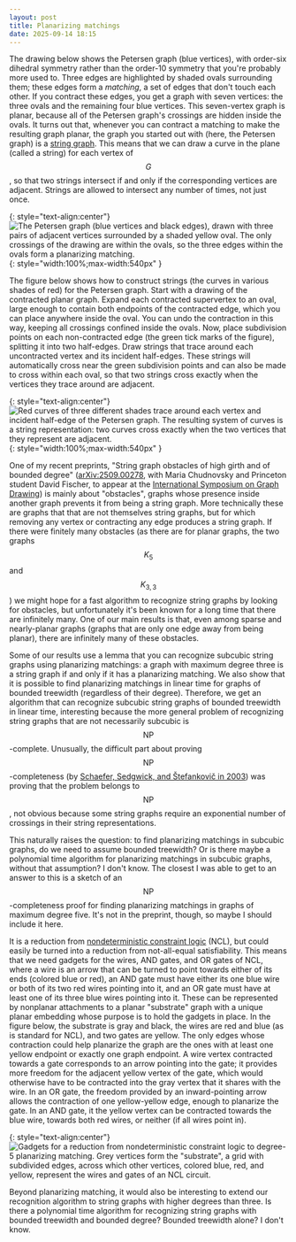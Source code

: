 ```yaml
---
layout: post
title: Planarizing matchings
date: 2025-09-14 18:15
---
```

The drawing below shows the Petersen graph (blue vertices), with order-six dihedral symmetry rather than the order-10 symmetry that you're probably more used to. Three edges are highlighted by shaded ovals surrounding them; these edges form a _matching_, a set of edges that don't touch each other. If you contract these edges, you get a graph with seven vertices: the three ovals and the remaining four blue vertices. This seven-vertex graph is planar, because all of the Petersen graph's crossings are hidden inside the ovals. It turns out that, whenever you can contract a matching to make the resulting graph planar, the graph you started out with (here, the Petersen graph) is a [string graph](https://en.wikipedia.org/wiki/String_graph). This means that we can draw a curve in the plane (called a string) for each vertex <span style="white-space:nowrap">of $$G$$,</span> so that two strings intersect if and only if the corresponding vertices are adjacent. Strings are allowed to intersect any number of times, not just once.

{: style="text-align:center"}
![The Petersen graph (blue vertices and black edges), drawn with three pairs of adjacent vertices surrounded by a shaded yellow oval. The only crossings of the drawing are within the ovals, so the three edges within the ovals form a planarizing matching.]({{site.baseurl}}/assets/2025/petersen-match-contract.svg){: style="width:100%;max-width:540px" }

The figure below shows how to construct strings (the curves in various shades of red) for the Petersen graph. Start with a drawing of the contracted planar graph. Expand each contracted supervertex to an oval, large enough to contain both endpoints of the contracted edge, which you can place anywhere inside the oval. You can undo the contraction in this way, keeping all crossings confined inside the ovals. Now, place subdivision points on each non-contracted edge (the green tick marks of the figure), splitting it into two half-edges. Draw strings that trace around each uncontracted vertex and its incident half-edges. These strings will automatically cross near the green subdivision points and can also be made to cross within each oval, so that two strings cross exactly when the vertices they trace around are adjacent.

{: style="text-align:center"}
![Red curves of three different shades trace around each vertex and incident half-edge of the Petersen graph. The resulting system of curves is a string representation: two curves cross exactly when the two vertices that they represent are adjacent.]({{site.baseurl}}/assets/2025/petersen-string.svg){: style="width:100%;max-width:540px" }

One of my recent preprints, "String graph obstacles of high girth and of bounded degree" ([arXiv:2509.00278](https://arxiv.org/abs/2509.00278), with Maria Chudnovsky and Princeton student David Fischer, to appear at the [International Symposium on Graph Drawing](https://graphdrawing.github.io/gd2025/)) is mainly about "obstacles", graphs whose presence inside another graph prevents it from being a string graph. More technically these are graphs that that are not themselves string graphs, but for which removing any vertex or contracting any edge produces a string graph. If there were finitely many obstacles (as there are for planar graphs, the two graphs $$K_5$$ <span style="white-space:nowrap">and $$K_{3,3}$$)</span> we might hope for a fast algorithm to recognize string graphs by looking for obstacles, but unfortunately it's been known for a long time that there are infinitely many. One of our main results is that, even among sparse and nearly-planar graphs (graphs that are only one edge away from being planar), there are infinitely many of these obstacles.

Some of our results use a lemma that you can recognize subcubic string graphs using planarizing matchings: a graph with maximum degree three is a string graph if and only if it has a planarizing matching. We also show that it is possible to find planarizing matchings in linear time for graphs of bounded treewidth (regardless of their degree). Therefore, we get an algorithm that can recognize subcubic string graphs of bounded treewidth in linear time, interesting because the more general problem of recognizing string graphs that are not necessarily subcubic is <span style="white-space:nowrap">$$\mathsf{NP}$$-complete.</span> Unusually, the difficult part about proving <span style="white-space:nowrap">$$\mathsf{NP}$$-completeness</span> (by [Schaefer, Sedgwick, and Štefankovič in 2003](https://doi.org/10.1016/S0022-0000%2803%2900045-X)) was proving that the problem belongs <span style="white-space:nowrap">to $$\mathsf{NP}$$,</span> not obvious because some string graphs require an exponential number of crossings in their string representations.

This naturally raises the question: to find planarizing matchings in subcubic graphs, do we need to assume bounded treewidth? Or is there maybe a polynomial time algorithm for planarizing matchings in subcubic graphs, without that assumption? I don't know. The closest I was able to get to an answer to this is a sketch of an <span style="white-space:nowrap">$$\mathsf{NP}$$-completeness</span> proof for finding planarizing matchings in graphs of maximum degree five. It's not in the preprint, though, so maybe I should include it here.

It is a reduction from [nondeterministic constraint logic](https://en.wikipedia.org/wiki/Nondeterministic_constraint_logic) (NCL), but could easily be turned into a reduction from not-all-equal satisfiability. This means that we need gadgets for the wires, AND gates, and OR gates of NCL, where a wire is an arrow that can be turned to point towards either of its ends (colored blue or red), an AND gate must have either its one blue wire or both of its two red wires pointing into it, and an OR gate must have at least one of its three blue wires pointing into it. These can be represented by nonplanar attachments to a planar "substrate" graph with a unique planar embedding whose purpose is to hold the gadgets in place. In the figure below, the substrate is gray and black, the wires are red and blue (as is standard for NCL), and two gates are yellow. The only edges whose contraction could help planarize the graph are the ones with at least one yellow endpoint or exactly one graph endpoint. A wire vertex contracted towards a gate corresponds to an arrow pointing into the gate; it provides more freedom for the adjacent yellow vertex of the gate, which would otherwise have to be contracted into the gray vertex that it shares with the wire. In an OR gate, the freedom provided by an inward-pointing arrow allows the contraction of one yellow-yellow edge, enough to planarize the gate. In an AND gate, it the yellow vertex can be contracted towards the blue wire, towards both red wires, or neither (if all wires point in).


{: style="text-align:center"}
![Gadgets for a reduction from nondeterministic constraint logic to degree-5 planarizing matching. Grey vertices form the "substrate", a grid with subdivided edges, across which other vertices, colored blue, red, and yellow, represent the wires and gates of an NCL circuit.]({{site.baseurl}}/assets/2025/planarize-npc-deg5.svg)

Beyond planarizing matching, it would also be interesting to extend our recognition algorithm to string graphs with higher degrees than three. Is there a polynomial time algorithm for recognizing string graphs with bounded treewidth and bounded degree? Bounded treewidth alone? I don't know.